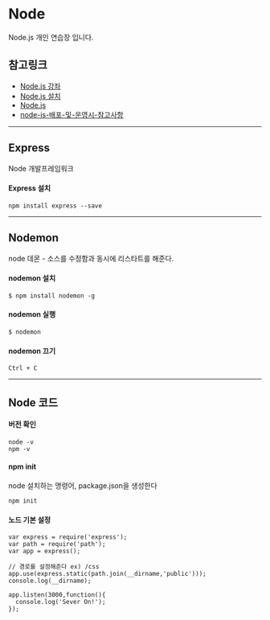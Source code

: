 # Node
Node.js 개인 연습장 입니다.

## 참고링크
* [Node.js 강좌](http://m.blog.naver.com/azure0777/220461355508)
* [Node.js 설치](http://m.blog.naver.com/azure0777/220464281360)
* [Node.js](https://nodejs.org/en/)
* [node-js-배포-및-운영시-참고사항](http://avilos.codes/server/nodejs/node-js-%EB%B0%B0%ED%8F%AC-%EB%B0%8F-%EC%9A%B4%EC%98%81%EC%8B%9C-%EC%B0%B8%EA%B3%A0%EC%82%AC%ED%95%AD/)

---

## Express
Node 개발프레임워크 

#### Express 설치
```
npm install express --save
```
---

## Nodemon
node 데몬 - 소스를 수정함과 동시에 리스타트를 해준다.

#### nodemon 설치
```
$ npm install nodemon -g	
```

#### nodemon 실행
```
$ nodemon
```

#### nodemon 끄기
```
Ctrl + C
```

---

## Node 코드

#### 버전 확인
```
node -v
npm -v
```

#### npm init
node 설치하는 명령어, package.json을 생성한다
```
npm init
```

#### 노드 기본 설정
```
var express = require('express');
var path = require('path');
var app = express();

// 경로를 설정해준다 ex) /css 
app.use(express.static(path.join(__dirname,'public')));
console.log(__dirname);

app.listen(3000,function(){
  console.log('Sever On!');
});

```

